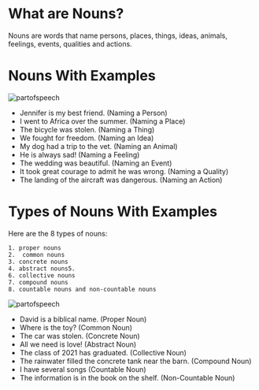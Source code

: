 # What are Nouns?

Nouns are words that name persons, places, things, ideas, animals, feelings, events, qualities and actions.


# Nouns With Examples

![partofspeech](http://localhost:8080/images/noun23.jpg)

- Jennifer is my best friend. (Naming a Person)
- I went to Africa over the summer. (Naming a Place)
- The bicycle was stolen. (Naming a Thing)
- We fought for freedom. (Naming an Idea)
- My dog had a trip to the vet. (Naming an Animal)
- He is always sad! (Naming a Feeling)
- The wedding was beautiful. (Naming an Event)
- It took great courage to admit he was wrong. (Naming a Quality)
- The landing of the aircraft was dangerous. (Naming an Action)


# Types of Nouns With Examples

Here are the 8 types of nouns:

    1. proper nouns
    2.  common nouns
    3. concrete nouns
    4. abstract nouns5.
    6. collective nouns
    7. compound nouns
    8. countable nouns and non-countable nouns

![partofspeech](http://localhost:8080/images/nouns.png)


- David is a biblical name. (Proper Noun)
- Where is the toy? (Common Noun)
- The car was stolen. (Concrete Noun)
- All we need is love! (Abstract Noun)
- The class of 2021 has graduated. (Collective Noun)
- The rainwater filled the concrete tank near the barn. (Compound Noun)
- I have several songs (Countable Noun)
- The information is in the book on the shelf. (Non-Countable Noun)
